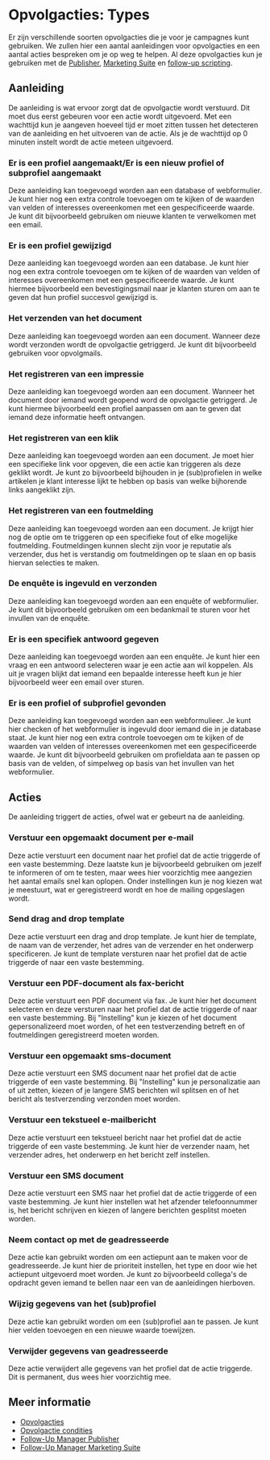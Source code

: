 # Opvolgacties: Types

Er zijn verschillende soorten opvolgacties die je voor je campagnes kunt 
gebruiken. We zullen hier een aantal aanleidingen voor opvolgacties en 
een aantal acties bespreken om je op weg te helpen. Al deze opvolgacties 
kun je gebruiken met de [Publisher](./follow-up-manager-publisher), 
[Marketing Suite](./follow-up-manager-ms) en [follow-up scripting](./followups-scripting).

## Aanleiding

De aanleiding is wat ervoor zorgt dat de opvolgactie wordt verstuurd. Dit 
moet dus eerst gebeuren voor een actie wordt uitgevoerd. Met een wachttijd 
kun je aangeven hoeveel tijd er moet zitten tussen het detecteren van de 
aanleiding en het uitvoeren van de actie. Als je de wachttijd op 0 minuten 
instelt wordt de actie meteen uitgevoerd.

### Er is een profiel aangemaakt/Er is een nieuw profiel of subprofiel aangemaakt

Deze aanleiding kan toegevoegd worden aan een database of webformulier. 
Je kunt hier nog een extra controle toevoegen om te kijken of de waarden 
van velden of interesses overeenkomen met een gespecificeerde waarde. 
Je kunt dit bijvoorbeeld gebruiken om nieuwe klanten te verwelkomen met 
een email.

### Er is een profiel gewijzigd

Deze aanleiding kan toegevoegd worden aan een database. Je kunt hier nog 
een extra controle toevoegen om te kijken of de waarden van velden of 
interesses overeenkomen met een gespecificeerde waarde. Je kunt hiermee 
bijvoorbeeld een bevestigingsmail naar je klanten sturen om aan te geven 
dat hun profiel succesvol gewijzigd is.

### Het verzenden van het document

Deze aanleiding kan toegevoegd worden aan een document. Wanneer deze 
wordt verzonden wordt de opvolgactie getriggerd. Je kunt dit bijvoorbeeld 
gebruiken voor opvolgmails.

### Het registreren van een impressie

Deze aanleiding kan toegevoegd worden aan een document. Wanneer het document 
door iemand wordt geopend word de opvolgactie getriggerd. Je kunt hiermee 
bijvoorbeeld een profiel aanpassen om aan te geven dat iemand deze 
informatie heeft ontvangen.

### Het registreren van een klik

Deze aanleiding kan toegevoegd worden aan een document. Je moet hier 
een specifieke link voor opgeven, die een actie kan triggeren als deze 
geklikt wordt. Je kunt zo bijvoorbeeld bijhouden in je (sub)profielen in 
welke artikelen je klant interesse lijkt te hebben op basis van welke 
bijhorende links aangeklikt zijn.

### Het registreren van een foutmelding

Deze aanleiding kan toegevoegd worden aan een document. Je krijgt hier 
nog de optie om te triggeren op een specifieke fout of elke mogelijke 
foutmelding. Foutmeldingen kunnen slecht zijn voor je reputatie als verzender, 
dus het is verstandig om foutmeldingen op te slaan en op basis hiervan 
selecties te maken. 

### De enquête is ingevuld en verzonden

Deze aanleiding kan toegevoegd worden aan een enquête of webformulier. Je kunt dit 
bijvoorbeeld gebruiken om een bedankmail te sturen voor het invullen van 
de enquête.

### Er is een specifiek antwoord gegeven

Deze aanleiding kan toegevoegd worden aan een enquête. Je kunt hier een 
vraag en een antwoord selecteren waar je een actie aan wil koppelen. 
Als uit je vragen blijkt dat iemand een bepaalde interesse heeft kun je 
hier bijvoorbeeld weer een email over sturen.

### Er is een profiel of subprofiel gevonden

Deze aanleiding kan toegevoegd worden aan een webformulieer. Je kunt hier 
checken of het webformulier is ingevuld door iemand die in je database 
staat. Je kunt hier nog een extra controle toevoegen om te kijken of de 
waarden van velden of interesses overeenkomen met een gespecificeerde waarde. 
Je kunt dit bijvoorbeeld gebruiken om profieldata aan te passen op basis 
van de velden, of simpelweg op basis van het invullen van het webformulier.

## Acties

De aanleiding triggert de acties, ofwel wat er gebeurt na de aanleiding.

### Verstuur een opgemaakt document per e-mail

Deze actie verstuurt een document naar het profiel dat de actie triggerde 
of een vaste bestemming. Deze laatste kun je bijvoorbeeld gebruiken om 
jezelf te informeren of om te testen, maar wees hier voorzichtig mee aangezien het 
aantal emails snel kan oplopen. Onder instellingen kun je nog kiezen 
wat je meestuurt, wat er geregistreerd wordt en hoe de mailing opgeslagen 
wordt.

### Send drag and drop template

Deze actie verstuurt een drag and drop template. Je kunt hier de template, 
de naam van de verzender, het adres van de verzender en het onderwerp 
specificeren. Je kunt de template versturen naar het profiel dat de actie 
triggerde of naar een vaste bestemming.

### Verstuur een PDF-document als fax-bericht

Deze actie verstuurt een PDF document via fax. Je kunt hier het document 
selecteren en deze versturen naar het profiel dat de actie triggerde 
of naar een vaste bestemming. Bij "Instelling" kun je kiezen of het 
document gepersonalizeerd moet worden, of het een testverzending 
betreft en of foutmeldingen geregistreerd moeten worden.

### Verstuur een opgemaakt sms-document

Deze actie verstuurt een SMS document naar het profiel dat de actie triggerde 
of een vaste bestemming. Bij "Instelling" kun je personalizatie aan of uit 
zetten, kiezen of je langere SMS berichten wil splitsen en of het bericht 
als testverzending verzonden moet worden.

### Verstuur een tekstueel e-mailbericht

Deze actie verstuurt een tekstueel bericht naar het profiel dat de actie 
triggerde of een vaste bestemming. Je kunt hier de verzender naam, het verzender 
adres, het onderwerp en het bericht zelf instellen.

### Verstuur een SMS document

Deze actie verstuurt een SMS naar het profiel dat de actie triggerde 
of een vaste bestemming. Je kunt hier instellen wat het afzender telefoonnummer 
is, het bericht schrijven en kiezen of langere berichten gesplitst moeten 
worden.

### Neem contact op met de geadresseerde

Deze actie kan gebruikt worden om een actiepunt aan te maken voor de 
geadresseerde. Je kunt hier de prioriteit instellen, het type en door 
wie het actiepunt uitgevoerd moet worden. Je kunt zo bijvoorbeeld 
collega's de opdracht geven iemand te bellen naar een van de aanleidingen 
hierboven.

### Wijzig gegevens van het (sub)profiel

Deze actie kan gebruikt worden om een (sub)profiel aan te passen. Je kunt 
hier velden toevoegen en een nieuwe waarde toewijzen.

### Verwijder gegevens van geadresseerde

Deze actie verwijdert alle gegevens van het profiel dat de actie triggerde. 
Dit is permanent, dus wees hier voorzichtig mee.

## Meer informatie

* [Opvolgacties](./followups)
* [Opvolgactie condities](./conditions-for-follow-ups)
* [Follow-Up Manager Publisher](./follow-up-manager-publisher)
* [Follow-Up Manager Marketing Suite](./follow-up-manager-ms)
